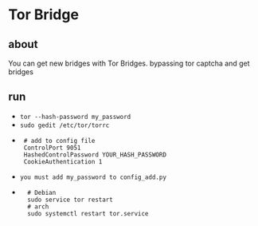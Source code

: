 # Tor Bridge

## about
You can get new bridges with Tor Bridges. bypassing tor captcha and get bridges

## run
-  `tor --hash-password my_password`
-  `sudo gedit /etc/tor/torrc`
-  ```
    # add to config file
    ControlPort 9051
    HashedControlPassword YOUR_HASH_PASSWORD
    CookieAuthentication 1
    ```
 - `you must add my_password to config_add.py` 
- ```
    # Debian
    sudo service tor restart 
    # arch
    sudo systemctl restart tor.service
    ```
